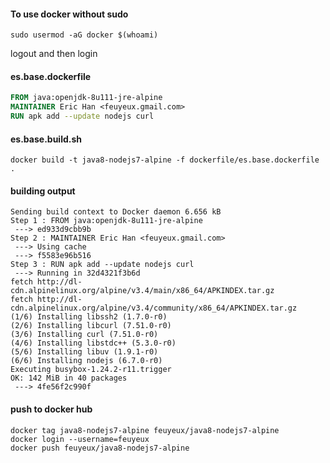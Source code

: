 #### To use docker without sudo
```shell
sudo usermod -aG docker $(whoami)
```
logout and then login

#### es.base.dockerfile

```dockerfile
FROM java:openjdk-8u111-jre-alpine
MAINTAINER Eric Han <feuyeux.gmail.com>
RUN apk add --update nodejs curl
```

#### es.base.build.sh

```shell
docker build -t java8-nodejs7-alpine -f dockerfile/es.base.dockerfile .
```

#### building output

```shell
Sending build context to Docker daemon 6.656 kB
Step 1 : FROM java:openjdk-8u111-jre-alpine
 ---> ed933d9cbb9b
Step 2 : MAINTAINER Eric Han <feuyeux.gmail.com>
 ---> Using cache
 ---> f5583e96b516
Step 3 : RUN apk add --update nodejs curl
 ---> Running in 32d4321f3b6d
fetch http://dl-cdn.alpinelinux.org/alpine/v3.4/main/x86_64/APKINDEX.tar.gz
fetch http://dl-cdn.alpinelinux.org/alpine/v3.4/community/x86_64/APKINDEX.tar.gz
(1/6) Installing libssh2 (1.7.0-r0)
(2/6) Installing libcurl (7.51.0-r0)
(3/6) Installing curl (7.51.0-r0)
(4/6) Installing libstdc++ (5.3.0-r0)
(5/6) Installing libuv (1.9.1-r0)
(6/6) Installing nodejs (6.7.0-r0)
Executing busybox-1.24.2-r11.trigger
OK: 142 MiB in 40 packages
 ---> 4fe56f2c990f
```
#### push to docker hub

```shell
docker tag java8-nodejs7-alpine feuyeux/java8-nodejs7-alpine
docker login --username=feuyeux
docker push feuyeux/java8-nodejs7-alpine
```

